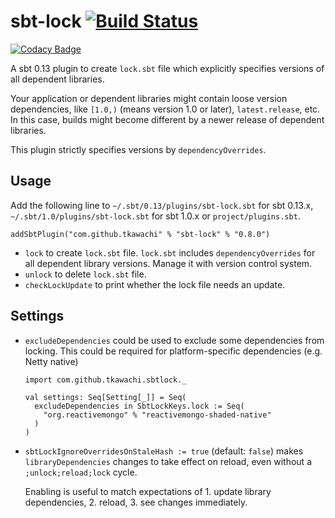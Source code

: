 # sbt-lock [![Build Status](https://secure.travis-ci.org/tkawachi/sbt-lock.png?branch=master)](http://travis-ci.org/tkawachi/sbt-lock)
[![Codacy Badge](https://api.codacy.com/project/badge/Grade/6f20cdcdf27d4e8a9cbbe47385382c44)](https://www.codacy.com/app/tkawachi/sbt-lock?utm_source=github.com&amp;utm_medium=referral&amp;utm_content=tkawachi/sbt-lock&amp;utm_campaign=Badge_Grade)

A sbt 0.13 plugin to create `lock.sbt` file which explicitly specifies
versions of all dependent libraries.

Your application or dependent libraries might contain loose version
dependencies, like `[1.0,)` (means version 1.0 or later),
`latest.release`, etc.
In this case, builds might become different by a newer release of
dependent libraries.

This plugin strictly specifies versions by `dependencyOverrides`.

## Usage

Add the following line to `~/.sbt/0.13/plugins/sbt-lock.sbt` for sbt 0.13.x,
`~/.sbt/1.0/plugins/sbt-lock.sbt` for sbt 1.0.x or `project/plugins.sbt`.

```
addSbtPlugin("com.github.tkawachi" % "sbt-lock" % "0.8.0")
```

* `lock` to create `lock.sbt` file.
  `lock.sbt` includes `dependencyOverrides` for all dependent library versions.
  Manage it with version control system.
* `unlock` to delete `lock.sbt` file.
* `checkLockUpdate` to print whether the lock file needs an update.

## Settings

* `excludeDependencies` could be used to exclude some dependencies from locking. This could be required for platform-specific dependencies (e.g. Netty native)

    ```
    import com.github.tkawachi.sbtlock._
    
    val settings: Seq[Setting[_]] = Seq(
      excludeDependencies in SbtLockKeys.lock := Seq(
        "org.reactivemongo" % "reactivemongo-shaded-native"
      )
    )
    ```

* `sbtLockIgnoreOverridesOnStaleHash := true` (default: `false`) makes `libraryDependencies` 
    changes to take effect on reload, even without a `;unlock;reload;lock` cycle.
    
    Enabling is useful to match expectations of 1. update library dependencies, 2. reload, 3. see changes immediately.
